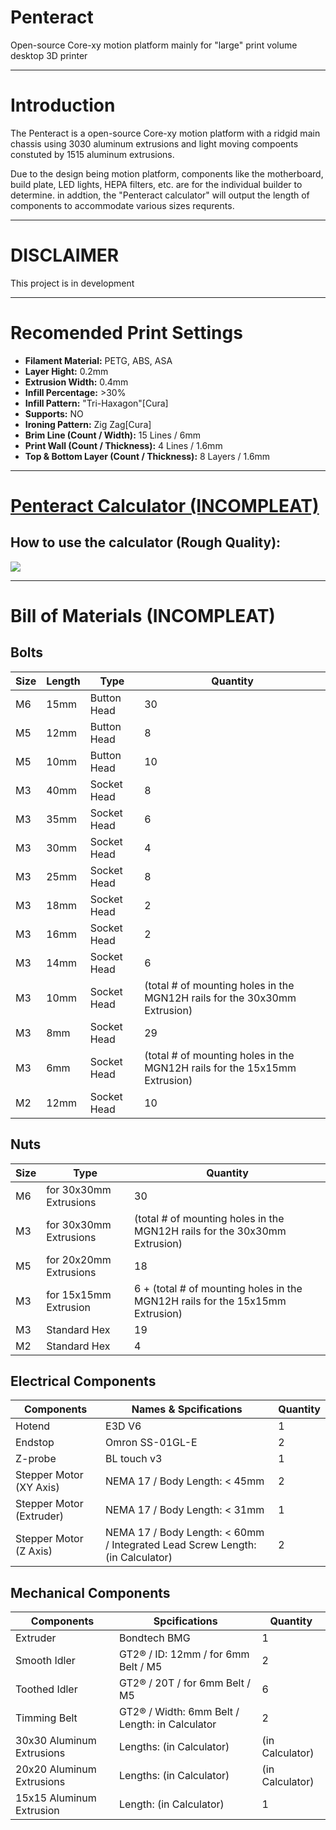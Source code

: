 # Penteract
Open-source Core-xy motion platform mainly for "large" print volume desktop 3D printer

---
# Introduction
The Penteract is a open-source Core-xy motion platform with a ridgid main chassis using 3030 aluminum extrusions and light moving compoents constuted by 1515 aluminum extrusions.

Due to the design being motion platform, components like the motherboard, build plate, LED lights, HEPA filters, etc. are for the individual builder to determine. in addtion, the "Penteract calculator" will output the length of components to accommodate various sizes requrents.

---
# DISCLAIMER
This project is in development

---
# Recomended Print Settings
- **Filament Material:** PETG, ABS, ASA
- **Layer Hight:** 0.2mm
- **Extrusion Width:** 0.4mm
- **Infill Percentage:** >30%
- **Infill Pattern:** "Tri-Haxagon"[Cura]
- **Supports:** NO
- **Ironing Pattern:** Zig Zag[Cura]
- **Brim Line (Count / Width):** 15 Lines / 6mm
- **Print Wall (Count / Thickness):** 4 Lines / 1.6mm
- **Top & Bottom Layer (Count / Thickness):** 8 Layers / 1.6mm

---
# [Penteract Calculator (INCOMPLEAT)](https://docs.google.com/spreadsheets/d/1V_LHIspbQpN_TUXLFGDAbgbeAjzPKB1Uei0glfI2XhU/edit?usp=sharing)

## How to use the calculator (Rough Quality):
[![](http://img.youtube.com/vi/7c40CwL1CLM/0.jpg)](http://www.youtube.com/watch?v=7c40CwL1CLM "How to Use the Calculator")

---
# Bill of Materials (INCOMPLEAT)

## Bolts
Size | Length | Type | Quantity
--- | --- | --- | --- |
M6 | 15mm | Button Head | 30
M5 | 12mm | Button Head | 8
M5 | 10mm | Button Head | 10
M3 | 40mm | Socket Head | 8
M3 | 35mm | Socket Head | 6
M3 | 30mm | Socket Head | 4
M3 | 25mm | Socket Head | 8
M3 | 18mm | Socket Head | 2
M3 | 16mm | Socket Head | 2
M3 | 14mm | Socket Head | 6
M3 | 10mm | Socket Head | (total # of mounting holes in the MGN12H rails for the 30x30mm Extrusion) 
M3 | 8mm | Socket Head | 29
M3 | 6mm | Socket Head | (total # of mounting holes in the MGN12H rails for the 15x15mm Extrusion) 
M2 | 12mm | Socket Head | 10

## Nuts
Size | Type | Quantity
--- | --- | --- |
M6 | for 30x30mm Extrusions | 30
M3 | for 30x30mm Extrusions | (total # of mounting holes in the MGN12H rails for the 30x30mm Extrusion) 
M5 | for 20x20mm Extrusions | 18
M3 | for 15x15mm Extrusion | 6 + (total # of mounting holes in the MGN12H rails for the 15x15mm Extrusion) 
M3 | Standard Hex | 19
M2 | Standard Hex | 4

## Electrical Components
Components | Names & Spcifications | Quantity
--- | --- | --- |
Hotend | E3D V6 | 1
Endstop | Omron SS-01GL-E | 2
Z-probe | BL touch v3 | 1
Stepper Motor (XY Axis) | NEMA 17 / Body Length: < 45mm | 2
Stepper Motor (Extruder) | NEMA 17 / Body Length: < 31mm | 1
Stepper Motor (Z Axis) |  NEMA 17 / Body Length: < 60mm / Integrated Lead Screw Length: (in Calculator) | 2

## Mechanical Components
Components | Spcifications | Quantity
--- | --- | --- |
Extruder | Bondtech BMG | 1
Smooth Idler | GT2® / ID: 12mm / for 6mm Belt / M5 | 2
Toothed Idler | GT2® / 20T / for 6mm Belt / M5 | 6
Timming Belt | GT2® / Width: 6mm Belt / Length: in Calculator | 2
30x30 Aluminum Extrusions | Lengths: (in Calculator) | (in Calculator)
20x20 Aluminum Extrusions | Lengths: (in Calculator) | (in Calculator)
15x15 Aluminum Extrusion | Length: (in Calculator) | 1
